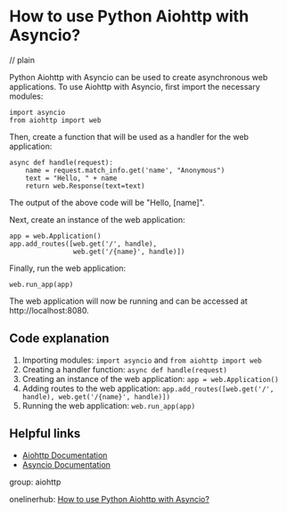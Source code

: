 # How to use Python Aiohttp with Asyncio?
// plain

Python Aiohttp with Asyncio can be used to create asynchronous web applications. To use Aiohttp with Asyncio, first import the necessary modules:

```
import asyncio
from aiohttp import web
```

Then, create a function that will be used as a handler for the web application:

```
async def handle(request):
    name = request.match_info.get('name', "Anonymous")
    text = "Hello, " + name
    return web.Response(text=text)
```

The output of the above code will be "Hello, [name]".

Next, create an instance of the web application:

```
app = web.Application()
app.add_routes([web.get('/', handle),
                web.get('/{name}', handle)])
```

Finally, run the web application:

```
web.run_app(app)
```

The web application will now be running and can be accessed at http://localhost:8080.

## Code explanation


1. Importing modules: `import asyncio` and `from aiohttp import web`
2. Creating a handler function: `async def handle(request)`
3. Creating an instance of the web application: `app = web.Application()`
4. Adding routes to the web application: `app.add_routes([web.get('/', handle), web.get('/{name}', handle)])`
5. Running the web application: `web.run_app(app)`

## Helpful links

- [Aiohttp Documentation](https://docs.aiohttp.org/en/stable/)
- [Asyncio Documentation](https://docs.python.org/3/library/asyncio.html)

group: aiohttp

onelinerhub: [How to use Python Aiohttp with Asyncio?](https://onelinerhub.com/python-aiohttp/how-to-use-python-aiohttp-with-asyncio)